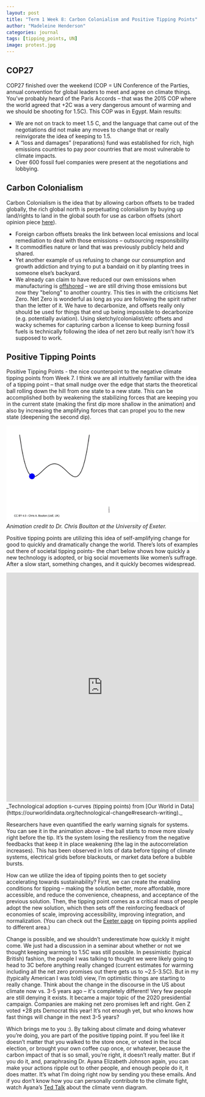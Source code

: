 ```yaml
---
layout: post
title: "Term 1 Week 8: Carbon Colonialism and Positive Tipping Points"
author: "Madeleine Henderson"
categories: journal
tags: [tipping_points, UN]
image: protest.jpg
---
```

## COP27
COP27 finished over the weekend (COP = UN Conference of the Parties, annual convention for global leaders to meet and agree on climate things. You’ve probably heard of the Paris Accords – that was the 2015 COP where the world agreed that +2C was a very dangerous amount of warming and we should be shooting for 1.5C). This COP was in Egypt. Main results: 
* We are not on track to meet 1.5 C, and the language that came out of the negotiations did not make any moves to change that or really reinvigorate the idea of keeping to 1.5.
* A “loss and damages” (reparations) fund was established for rich, high emissions countries to pay poor countries that are most vulnerable to climate impacts.
* Over 600 fossil fuel companies were present at the negotiations and lobbying.

## Carbon Colonialism
Carbon Colonialism is the idea that by allowing carbon offsets to be traded globally, the rich global north is perpetuating colonialism by buying up land/rights to land in the global south for use as carbon offsets (short opinion piece [here](https://thehill.com/opinion/energy-environment/550313-avoiding-carbon-colonialism/#:~:text=They%20are%20carbon%20colonialism.,GHG%20out%20of%20the%20atmosphere)).
* Foreign carbon offsets breaks the link between local emissions and local remediation to deal with those emissions – outsourcing responsibility
* It commodifies nature or land that was previously publicly held and shared.
* Yet another example of us refusing to change our consumption and growth addiction and trying to put a bandaid on it by planting trees in someone else’s backyard.
* We already can claim to have reduced our own emissions when manufacturing is [offshored](https://theconversation.com/carbon-colonialism-must-be-challenged-if-we-want-to-make-climate-progress-173553) – we are still driving those emissions but now they "belong" to another country. 
This ties in with the criticisms Net Zero. Net Zero is wonderful as long as you are following the spirit rather than the letter of it. We have to decarbonize, and offsets really only should be used for things that end up being impossible to decarbonize (e.g. potentially aviation). Using sketchy/colonialist/etc offsets and wacky schemes for capturing carbon a license to keep burning fossil fuels is technically following the idea of net zero but really isn’t how it’s supposed to work. 

## Positive Tipping Points
Positive Tipping Points -  the nice counterpoint to the negative climate tipping points from Week 7. I think we are all intuitively familiar with the idea of a tipping point – that small nudge over the edge that starts the theoretical ball rolling down the hill from one state to a new state. This can be accomplished both by weakening the stabilizing forces that are keeping you in the current state (making the first dip more shallow in the animation) and also by increasing the amplifying forces that can propel you to the new state (deepening the second dip). 

![tipping point gif](../assets/img/tp.gif)
_Animation credit to Dr. Chris Boulton at the University of Exeter._

Positive tipping points are utilizing this idea of self-amplifying change for good to quickly and dramatically change the world. There’s lots of examples out there of societal tipping points- the chart below shows how quickly a new technology is adopted, or big social movements like women’s suffrage. After a slow start, something changes, and it quickly becomes widespread. 

<iframe src="https://ourworldindata.org/grapher/technology-adoption-by-households-in-the-united-states" loading="lazy" style="width: 100%; height: 600px; border: 0px none;"></iframe>
 _Technological adoption s-curves (tipping points) from [Our World in Data](https://ourworldindata.org/technological-change#research-writing)._

Researchers have even quantified the early warning signals for systems. You can see it in the animation above – the ball starts to move more slowly right before the tip. It’s the system losing the resiliency from the negative feedbacks that keep it in place weakening (the lag in the autocorrelation increases). This has been observed in lots of data before tipping of climate systems, electrical grids before blackouts, or market data before a bubble bursts. 

How can we utilize the idea of tipping points then to get society accelerating towards sustainability? First, we can create the enabling conditions for tipping – making the solution better, more affordable, more accessible, and reduce the convenience, cheapness, and acceptance of the previous solution. Then, the tipping point comes as a critical mass of people adopt the new solution, which then sets off the reinforcing feedback of economies of scale, improving accessibility, improving integration, and normalization. (You can check out the [Exeter page](https://gfn.exeter.ac.uk/opportunity/positive-tipping-points-in-practice/) on tipping points applied to different area.) 

Change is possible, and we shouldn’t underestimate how quickly it might come. We just had a discussion in a seminar about whether or not we thought keeping warming to 1.5C was still possible. In pessimistic (typical British) fashion, the people I was talking to thought we were likely going to head to 3C before anything really changed (current estimates for warming including all the net zero promises out there gets us to ~2.5-3.5C). But in my (typically American I was told) view, I’m optimistic things are starting to really change. Think about the change in the discourse in the US about climate now vs. 3-5 years ago – it's completely different! Very few people are still denying it exists. It became a major topic of the 2020 presidential campaign. Companies are making net zero promises left and right. Gen Z voted +28 pts Democrat this year! It’s not enough yet, but who knows how fast things will change in the next 3-5 years? 

Which brings me to you :). By talking about climate and doing whatever you’re doing, you are part of the positive tipping point. If you feel like it doesn’t matter that you walked to the store once, or voted in the local election, or brought your own coffee cup once, or whatever, because the carbon impact of that is so small, you’re right, it doesn’t really matter. But if you do it, and, paraphrasing Dr. Ayana Elizabeth Johnson again, you can make your actions ripple out to other people, and enough people do it, it does matter. It’s what I’m doing right now by sending you these emails. And if you don’t know how you can personally contribute to the climate fight, watch Ayana’s [Ted Talk](https://www.youtube.com/watch?v=VsOJR40M0as) about the climate venn diagram.
